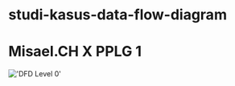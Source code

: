 # studi-kasus-data-flow-diagram
# Misael.CH X PPLG 1
!['DFD Level 0'](https://a.top4top.io/p_2600vaiu61.jpeg)
